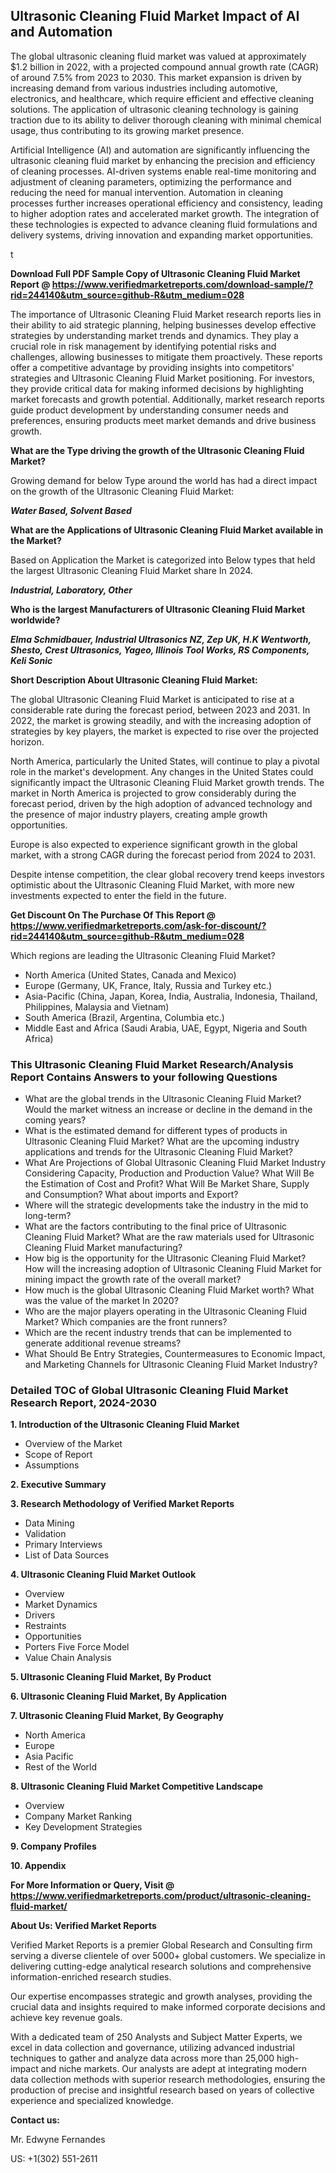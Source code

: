 <h2>Ultrasonic Cleaning Fluid Market Impact of AI and Automation</h2><p>The global ultrasonic cleaning fluid market was valued at approximately $1.2 billion in 2022, with a projected compound annual growth rate (CAGR) of around 7.5% from 2023 to 2030. This market expansion is driven by increasing demand from various industries including automotive, electronics, and healthcare, which require efficient and effective cleaning solutions. The application of ultrasonic cleaning technology is gaining traction due to its ability to deliver thorough cleaning with minimal chemical usage, thus contributing to its growing market presence.</p><p>Artificial Intelligence (AI) and automation are significantly influencing the ultrasonic cleaning fluid market by enhancing the precision and efficiency of cleaning processes. AI-driven systems enable real-time monitoring and adjustment of cleaning parameters, optimizing the performance and reducing the need for manual intervention. Automation in cleaning processes further increases operational efficiency and consistency, leading to higher adoption rates and accelerated market growth. The integration of these technologies is expected to advance cleaning fluid formulations and delivery systems, driving innovation and expanding market opportunities.</p>t</p><p id="" class=""><strong>Download Full PDF Sample Copy of Ultrasonic Cleaning Fluid Market Report @ <a href="https://www.verifiedmarketreports.com/download-sample/?rid=244140&utm_source=github-R&utm_medium=028" target="_blank">https://www.verifiedmarketreports.com/download-sample/?rid=244140&utm_source=github-R&utm_medium=028</a></strong></p><p>The importance of&nbsp;Ultrasonic Cleaning Fluid Market research reports lies in their ability to aid strategic planning, helping businesses develop effective strategies by understanding market trends and dynamics. They play a crucial role in risk management by identifying potential risks and challenges, allowing businesses to mitigate them proactively. These reports offer a competitive advantage by providing insights into competitors' strategies and Ultrasonic Cleaning Fluid Market positioning. For investors, they provide critical data for making informed decisions by highlighting market forecasts and growth potential. Additionally, market research reports guide product development by understanding consumer needs and preferences, ensuring products meet market demands and drive business growth.</p><p><strong>What are the&nbsp;Type driving the growth of the Ultrasonic Cleaning Fluid Market?</strong></p><p id="" class="">Growing demand for below Type around the world has had a direct impact on the growth of the Ultrasonic Cleaning Fluid Market:</p><em><strong>Water Based, Solvent Based</strong></em></p><strong>What are the&nbsp;Applications&nbsp;of Ultrasonic Cleaning Fluid Market available in the Market?</strong></p><p id="" class="">Based on Application the Market is categorized into Below types that held the largest Ultrasonic Cleaning Fluid Market share In 2024.</p><em><strong>Industrial, Laboratory, Other</strong></em></p><strong>Who is the largest Manufacturers of Ultrasonic Cleaning Fluid Market worldwide?</strong></p><p><em><strong>Elma Schmidbauer, Industrial Ultrasonics NZ, Zep UK, H.K Wentworth, Shesto, Crest Ultrasonics, Yageo, Illinois Tool Works, RS Components, Keli Sonic</strong></em></p><p id="" class=""><strong>Short Description About Ultrasonic Cleaning Fluid Market:</strong></p><p>The global Ultrasonic Cleaning Fluid Market is anticipated to rise at a considerable rate during the forecast period, between 2023 and 2031. In 2022, the market is growing steadily, and with the increasing adoption of strategies by key players, the market is expected to rise over the projected horizon.</p><p>North America, particularly the United States, will continue to play a pivotal role in the market's development. Any changes in the United States could significantly impact the Ultrasonic Cleaning Fluid Market growth trends. The market in North America is projected to grow considerably during the forecast period, driven by the high adoption of advanced technology and the presence of major industry players, creating ample growth opportunities.</p><p>Europe is also expected to experience significant growth in the global market, with a strong CAGR during the forecast period from 2024 to 2031.</p><p>Despite intense competition, the clear global recovery trend keeps investors optimistic about the Ultrasonic Cleaning Fluid Market, with more new investments expected to enter the field in the future.</p><p id="" class=""><strong>Get Discount On The Purchase Of This Report @ <a href="https://www.verifiedmarketreports.com/ask-for-discount/?rid=244140&utm_source=github-R&utm_medium=028" target="_blank">https://www.verifiedmarketreports.com/ask-for-discount/?rid=244140&utm_source=github-R&utm_medium=028</a></strong></p>Which regions are leading the Ultrasonic Cleaning Fluid Market?</p><ul><li>North America (United States, Canada and Mexico)</li><li>Europe (Germany, UK, France, Italy, Russia and Turkey etc.)</li><li>Asia-Pacific (China, Japan, Korea, India, Australia, Indonesia, Thailand, Philippines, Malaysia and Vietnam)</li><li>South America (Brazil, Argentina, Columbia etc.)</li><li>Middle East and Africa (Saudi Arabia, UAE, Egypt, Nigeria and South Africa)</li></ul><h3 id="" class="">This Ultrasonic Cleaning Fluid Market Research/Analysis Report Contains Answers to your following Questions</h3><ul><li>What are the global trends in the Ultrasonic Cleaning Fluid Market? Would the market witness an increase or decline in the demand in the coming years?</li><li>What is the estimated demand for different types of products in Ultrasonic Cleaning Fluid Market? What are the upcoming industry applications and trends for the Ultrasonic Cleaning Fluid Market?</li><li>What Are Projections of Global Ultrasonic Cleaning Fluid Market Industry Considering Capacity, Production and Production Value? What Will Be the Estimation of Cost and Profit? What Will Be Market Share, Supply and Consumption? What about imports and Export?</li><li>Where will the strategic developments take the industry in the mid to long-term?</li><li>What are the factors contributing to the final price of Ultrasonic Cleaning Fluid Market? What are the raw materials used for Ultrasonic Cleaning Fluid Market manufacturing?</li><li>How big is the opportunity for the Ultrasonic Cleaning Fluid Market? How will the increasing adoption of Ultrasonic Cleaning Fluid Market for mining impact the growth rate of the overall market?</li><li>How much is the global Ultrasonic Cleaning Fluid Market worth? What was the value of the market In 2020?</li><li>Who are the major players operating in the Ultrasonic Cleaning Fluid Market? Which companies are the front runners?</li><li>Which are the recent industry trends that can be implemented to generate additional revenue streams?</li><li>What Should Be Entry Strategies, Countermeasures to Economic Impact, and Marketing Channels for Ultrasonic Cleaning Fluid Market Industry?</li></ul><h3 id="" class="">Detailed TOC of Global Ultrasonic Cleaning Fluid Market Research Report, 2024-2030</h3><p id="" class=""><strong>1. Introduction of the Ultrasonic Cleaning Fluid Market</strong></p><ul><li>Overview of the Market</li><li>Scope of Report</li><li>Assumptions</li></ul><p id="" class=""><strong>2. Executive Summary</strong></p><p id="" class=""><strong>3. Research Methodology of Verified Market Reports</strong></p><ul><li>Data Mining</li><li>Validation</li><li>Primary Interviews</li><li>List of Data Sources</li></ul><p id="" class=""><strong>4. Ultrasonic Cleaning Fluid Market Outlook</strong></p><ul><li>Overview</li><li>Market Dynamics</li><li>Drivers</li><li>Restraints</li><li>Opportunities</li><li>Porters Five Force Model</li><li>Value Chain Analysis</li></ul><p id="" class=""><strong>5. Ultrasonic Cleaning Fluid Market, By Product</strong></p><p id="" class=""><strong>6. Ultrasonic Cleaning Fluid Market, By Application</strong></p><p id="" class=""><strong>7. Ultrasonic Cleaning Fluid Market, By Geography</strong></p><ul><li>North America</li><li>Europe</li><li>Asia Pacific</li><li>Rest of the World</li></ul><p id="" class=""><strong>8. Ultrasonic Cleaning Fluid Market Competitive Landscape</strong></p><ul><li>Overview</li><li>Company Market Ranking</li><li>Key Development Strategies</li></ul><p id="" class=""><strong>9. Company Profiles</strong></p><p id="" class=""><strong>10. Appendix</strong></p><p id="" class=""><strong>For More Information or Query, Visit @ <a href="https://www.verifiedmarketreports.com/product/ultrasonic-cleaning-fluid-market/" target="_blank">https://www.verifiedmarketreports.com/product/ultrasonic-cleaning-fluid-market/</a></strong></p><p id="" class=""><strong>About Us: Verified Market Reports</strong></p><p id="" class="">Verified Market Reports is a premier Global Research and Consulting firm serving a diverse clientele of over 5000+ global customers. We specialize in delivering cutting-edge analytical research solutions and comprehensive information-enriched research studies.</p><p id="" class="">Our expertise encompasses strategic and growth analyses, providing the crucial data and insights required to make informed corporate decisions and achieve key revenue goals.</p><p id="" class="">With a dedicated team of 250 Analysts and Subject Matter Experts, we excel in data collection and governance, utilizing advanced industrial techniques to gather and analyze data across more than 25,000 high-impact and niche markets. Our analysts are adept at integrating modern data collection methods with superior research methodologies, ensuring the production of precise and insightful research based on years of collective experience and specialized knowledge.</p><p id="" class=""><strong>Contact us:</strong></p><p id="" class="">Mr. Edwyne Fernandes</p><p id="" class="">US: +1(302) 551-2611</p>